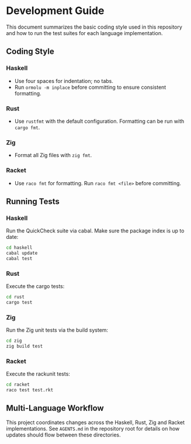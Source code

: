 # Development Guide

This document summarizes the basic coding style used in this repository and how to run the test suites for each language implementation.

## Coding Style

### Haskell
- Use four spaces for indentation; no tabs.
- Run `ormolu -m inplace` before committing to ensure consistent formatting.

### Rust
- Use `rustfmt` with the default configuration. Formatting can be run with `cargo fmt`.

### Zig
- Format all Zig files with `zig fmt`.

### Racket
- Use `raco fmt` for formatting. Run `raco fmt <file>` before committing.

## Running Tests

### Haskell
Run the QuickCheck suite via cabal. Make sure the package index is up to date:

```bash
cd haskell
cabal update
cabal test
```

### Rust
Execute the cargo tests:

```bash
cd rust
cargo test
```

### Zig
Run the Zig unit tests via the build system:

```bash
cd zig
zig build test
```

### Racket
Execute the rackunit tests:

```bash
cd racket
raco test test.rkt
```

## Multi-Language Workflow

This project coordinates changes across the Haskell, Rust, Zig and Racket implementations. See `AGENTS.md` in the repository root for details on how updates should flow between these directories.
